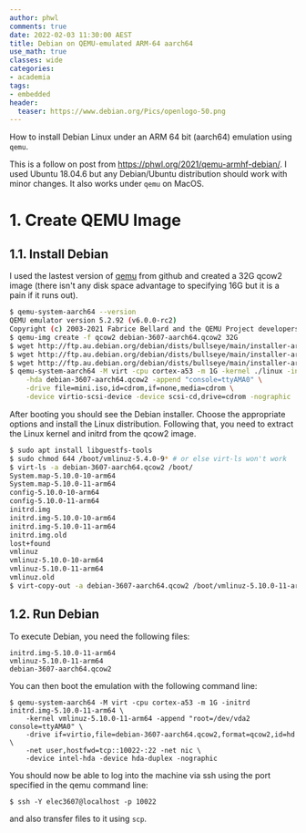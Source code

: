 ```yaml
---
author: phwl
comments: true
date: 2022-02-03 11:30:00 AEST
title: Debian on QEMU-emulated ARM-64 aarch64
use_math: true
classes: wide
categories:
- academia
tags:
- embedded
header:
  teaser: https://www.debian.org/Pics/openlogo-50.png
---
```

How to install Debian Linux under an ARM 64 bit (aarch64) emulation using ```qemu```.

This is a follow on post from <https://phwl.org/2021/qemu-armhf-debian/>.
I used Ubuntu 18.04.6 but any Debian/Ubuntu distribution should work with minor changes. It also works under ```qemu``` on MacOS.

# 1. Create QEMU Image

## 1.1. Install Debian
I used the lastest version of [qemu](https://github.com/qemu/qemu) from github
and created a 32G qcow2 image (there isn't any disk space advantage to specifying 16G but it is a pain if it runs out).

```bash
$ qemu-system-aarch64 --version
QEMU emulator version 5.2.92 (v6.0.0-rc2)
Copyright (c) 2003-2021 Fabrice Bellard and the QEMU Project developers
$ qemu-img create -f qcow2 debian-3607-aarch64.qcow2 32G 
$ wget http://ftp.au.debian.org/debian/dists/bullseye/main/installer-arm64/current/images/netboot/debian-installer/arm64/initrd.gz
$ wget http://ftp.au.debian.org/debian/dists/bullseye/main/installer-arm64/current/images/netboot/debian-installer/arm64/linux
$ wget http://ftp.au.debian.org/debian/dists/bullseye/main/installer-arm64/current/images/netboot/mini.iso
$ qemu-system-aarch64 -M virt -cpu cortex-a53 -m 1G -kernel ./linux -initrd ./initrd.gz \
    -hda debian-3607-aarch64.qcow2 -append "console=ttyAMA0" \
    -drive file=mini.iso,id=cdrom,if=none,media=cdrom \
    -device virtio-scsi-device -device scsi-cd,drive=cdrom -nographic
```
After booting you should see the Debian installer. Choose the appropriate 
options and install the Linux distribution. Following that, you need to extract
the Linux kernel and initrd from the qcow2 image.


```bash
$ sudo apt install libguestfs-tools
$ sudo chmod 644 /boot/vmlinuz-5.4.0-9* # or else virt-ls won't work
$ virt-ls -a debian-3607-aarch64.qcow2 /boot/
System.map-5.10.0-10-arm64
System.map-5.10.0-11-arm64
config-5.10.0-10-arm64
config-5.10.0-11-arm64
initrd.img
initrd.img-5.10.0-10-arm64
initrd.img-5.10.0-11-arm64
initrd.img.old
lost+found
vmlinuz
vmlinuz-5.10.0-10-arm64
vmlinuz-5.10.0-11-arm64
vmlinuz.old
$ virt-copy-out -a debian-3607-aarch64.qcow2 /boot/vmlinuz-5.10.0-11-arm64 /boot/initrd.img-5.10.0-11-arm64 .
```

## 1.2. Run Debian
To execute Debian, you need the following files:
```
initrd.img-5.10.0-11-arm64
vmlinuz-5.10.0-11-arm64
debian-3607-aarch64.qcow2
```

You can then boot the emulation with the following command line:

```
$ qemu-system-aarch64 -M virt -cpu cortex-a53 -m 1G -initrd initrd.img-5.10.0-11-arm64 \
    -kernel vmlinuz-5.10.0-11-arm64 -append "root=/dev/vda2 console=ttyAMA0" \
    -drive if=virtio,file=debian-3607-aarch64.qcow2,format=qcow2,id=hd \
    -net user,hostfwd=tcp::10022-:22 -net nic \
    -device intel-hda -device hda-duplex -nographic
```

You should now be able to log into the machine via ssh using the port specified in the qemu command line:
```
$ ssh -Y elec3607@localhost -p 10022
```

and also transfer files to it using ```scp```.
